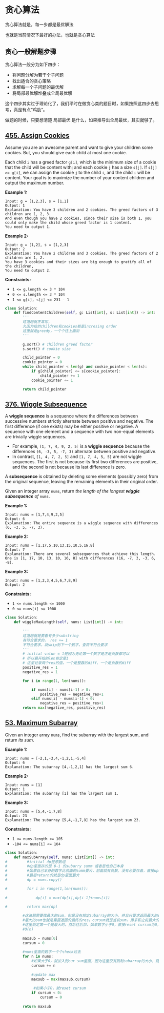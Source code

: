 # 贪心算法

贪心算法就是，每一步都是最优解法

也就是当前情况下最好的办法，也就是贪心算法

## 贪心一般解题步骤

贪心算法一般分为如下四步：

- 将问题分解为若干个子问题
- 找出适合的贪心策略
- 求解每一个子问题的最优解
- 将局部最优解堆叠成全局最优解

这个四步其实过于理论化了，我们平时在做贪心类的题目时，如果按照这四步去思考，真是有点“鸡肋”。

做题的时候，只要想清楚 局部最优 是什么，如果推导出全局最优，其实就够了。



## [455. Assign Cookies](https://leetcode.com/problems/assign-cookies/)

Assume you are an awesome parent and want to give your children some cookies. But, you should give each child at most one cookie.

Each child `i` has a greed factor `g[i]`, which is the minimum size of a cookie that the child will be content with; and each cookie `j` has a size `s[j]`. If `s[j] >= g[i]`, we can assign the cookie `j` to the child `i`, and the child `i` will be content. Your goal is to maximize the number of your content children and output the maximum number.

 

**Example 1:**

```
Input: g = [1,2,3], s = [1,1]
Output: 1
Explanation: You have 3 children and 2 cookies. The greed factors of 3 children are 1, 2, 3. 
And even though you have 2 cookies, since their size is both 1, you could only make the child whose greed factor is 1 content.
You need to output 1.
```

**Example 2:**

```
Input: g = [1,2], s = [1,2,3]
Output: 2
Explanation: You have 2 children and 3 cookies. The greed factors of 2 children are 1, 2. 
You have 3 cookies and their sizes are big enough to gratify all of the children, 
You need to output 2.
```

 

**Constraints:**

- `1 <= g.length <= 3 * 104`
- `0 <= s.length <= 3 * 104`
- `1 <= g[i], s[j] <= 231 - 1`



```python
class Solution:
    def findContentChildren(self, g: List[int], s: List[int]) -> int:
        '''
        这道题就正常写，
        久因为给的children和cookies都是incresing order
        这里就是greedy，一个个往上面加
        '''

        g.sort() # children greed factor
        s.sort() # cookie size

        child_pointer = 0
        cookie_pointer = 0
        while child_pointer < len(g) and cookie_pointer < len(s):
            if g[child_pointer] <= s[cookie_pointer]:
                child_pointer += 1
            cookie_pointer += 1

        return child_pointer
```



## [376. Wiggle Subsequence](https://leetcode.com/problems/wiggle-subsequence/)

A **wiggle sequence** is a sequence where the differences between successive numbers strictly alternate between positive and negative. The first difference (if one exists) may be either positive or negative. A sequence with one element and a sequence with two non-equal elements are trivially wiggle sequences.

- For example, `[1, 7, 4, 9, 2, 5]` is a **wiggle sequence** because the differences `(6, -3, 5, -7, 3)` alternate between positive and negative.
- In contrast, `[1, 4, 7, 2, 5]` and `[1, 7, 4, 5, 5]` are not wiggle sequences. The first is not because its first two differences are positive, and the second is not because its last difference is zero.

A **subsequence** is obtained by deleting some elements (possibly zero) from the original sequence, leaving the remaining elements in their original order.

Given an integer array `nums`, return *the length of the longest **wiggle subsequence** of* `nums`.

 

**Example 1:**

```
Input: nums = [1,7,4,9,2,5]
Output: 6
Explanation: The entire sequence is a wiggle sequence with differences (6, -3, 5, -7, 3).
```

**Example 2:**

```
Input: nums = [1,17,5,10,13,15,10,5,16,8]
Output: 7
Explanation: There are several subsequences that achieve this length.
One is [1, 17, 10, 13, 10, 16, 8] with differences (16, -7, 3, -3, 6, -8).
```

**Example 3:**

```
Input: nums = [1,2,3,4,5,6,7,8,9]
Output: 2
```

 

**Constraints:**

- `1 <= nums.length <= 1000`
- `0 <= nums[i] <= 1000`



```python
class Solution:
    def wiggleMaxLength(self, nums: List[int]) -> int:
        
        '''
        这道题就是要看有多少substring
        有符合要求的， res += 1
        不符合要求，就skip到下一个数字，查符不符合要求
        '''
        # initial value = 1是因为无论第一个数字是正是负数都可以
        # 所以最开始的len肯定是1
        # 这里记录两个res的值，一个是整数的diff，一个是负数的diff
        positive_res = 1
        negative_res = 1

        for i in range(1, len(nums)):

            if nums[i] - nums[i-1] > 0:
                positive_res = negative_res+1
            elif nums[i] - nums[i-1] < 0:
                negative_res = positive_res+1
        return max(negative_res, positive_res)
```



## [53. Maximum Subarray](https://leetcode.com/problems/maximum-subarray/)

Given an integer array `nums`, find the subarray with the largest sum, and return *its sum*.

**Example 1:**

```
Input: nums = [-2,1,-3,4,-1,2,1,-5,4]
Output: 6
Explanation: The subarray [4,-1,2,1] has the largest sum 6.
```

**Example 2:**

```
Input: nums = [1]
Output: 1
Explanation: The subarray [1] has the largest sum 1.
```

**Example 3:**

```
Input: nums = [5,4,-1,7,8]
Output: 23
Explanation: The subarray [5,4,-1,7,8] has the largest sum 23.
```

 

**Constraints:**

- `1 <= nums.length <= 105`
- `-104 <= nums[i] <= 104`



```python
class Solution:
    def maxSubArray(self, nums: List[int]) -> int:
#         #initial dp是原数组
#         #dp里面存的是 0-i 的subarry summ 或者是他自己本身
#         #如果自己本身的数字比前面的summ要大，前面就有负数，没有必要存着，直接update
#         #最后return的就是dp里面最大
#         dp = nums.copy()

#         for i in range(1,len(nums)):
            
#             dp[i] = max(dp[i],dp[i-1]+nums[i])

#         return max(dp)
    
        #这道题需要找最大的sum，但是没有规定subarray的大小。并且只要求返回最大的sum就行。 那么就需要两个值来记录，一个是当前的sum，一个是最大的sum
        #最大的sum也就是需要返回的最终的res。cursum就是当前sum，用来和之前最大的sum对比
        #这里假定第一个是最大的，然后往后加，如果数字小于0，直接reset cursum为0，相当于跳过这个，开启下一个subarray
        #O(n)
        
        maxsub = nums[0]
        cursum = 0
        
        #nums里面的数字一个个check过去
        for n in nums:
            #如果大于0，就加入到cur sum里面，因为这里没有限制subarray的大小，随便加多少数字都行
            cursum += n
            
            #update max                
            maxsub = max(maxsub,cursum)
            
             #如果小于0，就reset cursum
            if cursum < 0:
                cursum = 0
            
        return maxsub
```

